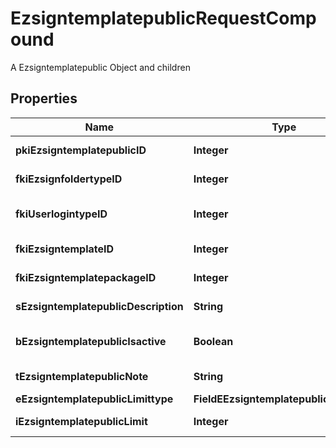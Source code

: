 

# EzsigntemplatepublicRequestCompound

A Ezsigntemplatepublic Object and children

## Properties

| Name | Type | Description | Notes |
|------------ | ------------- | ------------- | -------------|
|**pkiEzsigntemplatepublicID** | **Integer** | The unique ID of the Ezsigntemplatepublic |  [optional] |
|**fkiEzsignfoldertypeID** | **Integer** | The unique ID of the Ezsignfoldertype. |  |
|**fkiUserlogintypeID** | **Integer** | The unique ID of the Userlogintype  Valid values:  |Value|Description|Detail| |-|-|-| |1|**Email Only**|The Ezsignsigner will receive a secure link by email| |2|**Email and phone or SMS**|The Ezsignsigner will receive a secure link by email and will need to authenticate using SMS or Phone call. **Additional fee applies**| |3|**Email and secret question**|The Ezsignsigner will receive a secure link by email and will need to authenticate using a predefined question and answer| |4|**In person only**|The Ezsignsigner will only be able to sign \&quot;In-Person\&quot; and there won&#39;t be any authentication. No email will be sent for invitation to sign. Make sure you evaluate the risk of signature denial and at minimum, we recommend you use a handwritten signature type| |5|**In person with phone or SMS**|The Ezsignsigner will only be able to sign \&quot;In-Person\&quot; and will need to authenticate using SMS or Phone call. No email will be sent for invitation to sign. **Additional fee applies**| |6|**Embedded**|The Ezsignsigner will only be able to sign in the embedded solution. No email will be sent for invitation to sign. **Additional fee applies**|   |7|**Embedded with phone or SMS**|The Ezsignsigner will only be able to sign in the embedded solution and will need to authenticate using SMS or Phone call. No email will be sent for invitation to sign. **Additional fee applies**|   |8|**No validation**|The Ezsignsigner will not receive an email and won&#39;t have to validate his connection using 2 factor. **Additional fee applies**|      |9|**Sms only**|The Ezsignsigner will not receive an email but will will need to authenticate using SMS. **Additional fee applies**|      |  |
|**fkiEzsigntemplateID** | **Integer** | The unique ID of the Ezsigntemplate |  [optional] |
|**fkiEzsigntemplatepackageID** | **Integer** | The unique ID of the Ezsigntemplatepackage |  [optional] |
|**sEzsigntemplatepublicDescription** | **String** | The description of the Ezsigntemplatepublic |  |
|**bEzsigntemplatepublicIsactive** | **Boolean** | Whether the ezsigntemplatepublic is active or not |  |
|**tEzsigntemplatepublicNote** | **String** | The note of the Ezsigntemplatepublic |  |
|**eEzsigntemplatepublicLimittype** | **FieldEEzsigntemplatepublicLimittype** |  |  |
|**iEzsigntemplatepublicLimit** | **Integer** | The limit of the Ezsigntemplatepublic |  |



